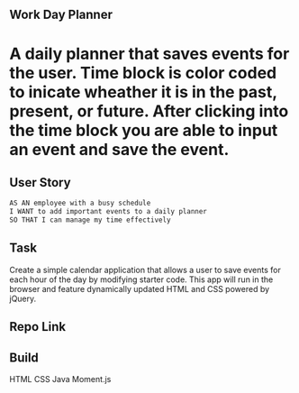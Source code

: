 ## Work Day Planner
# A daily planner that saves events for the user. Time block is color coded to inicate wheather it is in the past, present, or future. After clicking into the time block you are able to input an event and save the event. 

## User Story
```md
AS AN employee with a busy schedule
I WANT to add important events to a daily planner
SO THAT I can manage my time effectively
```

## Task
Create a simple calendar application that allows a user to save events for each hour of the day by modifying starter code. This app will run in the browser and feature dynamically updated HTML and CSS powered by jQuery.

## Repo Link


## Build
HTML
CSS
Java
Moment.js

